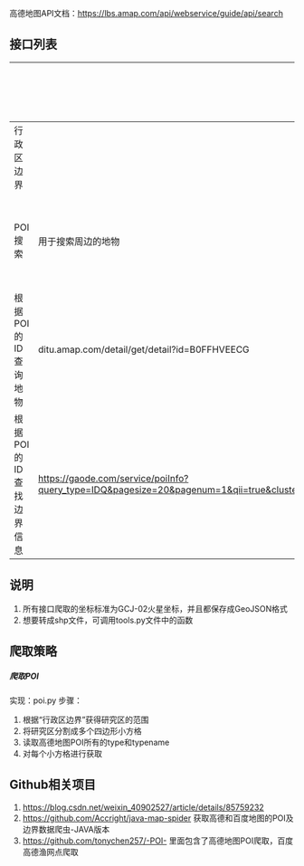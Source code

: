 高德地图API文档：https://lbs.amap.com/api/webservice/guide/api/search


## 接口列表

| | 说明 | 相关文章 |
| - | - | - |
| 行政区边界 |  | [官方说明](lbs.amap.com/api/webservice/guide/api/district)<Br/>
| POI搜索 | 用于搜索周边的地物 | [搜索POI官方说明](https://lbs.amap.com/api/webservice/guide/api/search)
| 根据POI的ID查询地物 | ditu.amap.com/detail/get/detail?id=B0FFHVEECG |
| 根据POI的ID查找边界信息 |  https://gaode.com/service/poiInfo?query_type=IDQ&pagesize=20&pagenum=1&qii=true&cluster_state=5&need_utd=true&utd_sceneid=1000&div=PC1000&addr_poi_merge=true&is_classify=true&zoom=11&id=B022F0071G&city=341003 |

## 说明
1. 所有接口爬取的坐标标准为GCJ-02火星坐标，并且都保存成GeoJSON格式
2. 想要转成shp文件，可调用tools.py文件中的函数

## 爬取策略
##### 爬取POI
实现：poi.py
步骤：

1. 根据“行政区边界”获得研究区的范围
2. 将研究区分割成多个四边形小方格
3. 读取高德地图POI所有的type和typename
4. 对每个小方格进行获取


## Github相关项目
1. https://blog.csdn.net/weixin_40902527/article/details/85759232
2. https://github.com/Accright/java-map-spider 获取高德和百度地图的POI及边界数据爬虫-JAVA版本
3. https://github.com/tonychen257/-POI- 里面包含了高德地图POI爬取，百度高德渔网点爬取